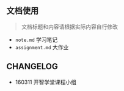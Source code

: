 ## 文档使用

> 文档标题和内容请根据实际内容自行修改

- `note.md` 学习笔记
- `assignment.md` 大作业

## CHANGELOG

- 160311 开智学堂课程小组
